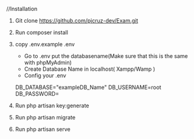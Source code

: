 //Installation
1. Git clone https://github.com/pjcruz-dev/Exam.git
2. Run composer install
3. copy .env.example .env
	- Go to .env put the databasename(Make sure that this is the same with phpMyAdmin)
	- Create Database Name in localhost( Xampp/Wamp )
	- Config your .env

	DB_DATABASE="exampleDB_Name"
	DB_USERNAME=root
	DB_PASSWORD=

4. Run php artisan key:generate
5. Run php artisan migrate
6. Run php artisan serve
